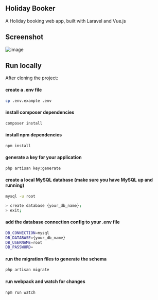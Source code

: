 <!-- <p align="center"><a href="https://laravel.com" target="_blank"><img src="https://raw.githubusercontent.com/laravel/art/master/logo-lockup/5%20SVG/2%20CMYK/1%20Full%20Color/laravel-logolockup-cmyk-red.svg" width="400"></a></p>

<p align="center">
<a href="https://travis-ci.org/laravel/framework"><img src="https://travis-ci.org/laravel/framework.svg" alt="Build Status"></a>
<a href="https://packagist.org/packages/laravel/framework"><img src="https://img.shields.io/packagist/dt/laravel/framework" alt="Total Downloads"></a>
<a href="https://packagist.org/packages/laravel/framework"><img src="https://img.shields.io/packagist/v/laravel/framework" alt="Latest Stable Version"></a>
<a href="https://packagist.org/packages/laravel/framework"><img src="https://img.shields.io/packagist/l/laravel/framework" alt="License"></a>
</p> -->

## Holiday Booker

A Holiday booking web app, built with Laravel and Vue.js

## Screenshot

![image](https://github.com/SGreenland/holiday-booker/assets/78597962/31e3a6b4-6841-4971-9612-9c01e1593683)

## Run locally

After cloning the project:

#### create a .env file
```sh
cp .env.example .env
```

#### install composer dependencies
```sh
composer install
```

#### install npm dependencies
```sh
npm install
```
#### generate a key for your application
```sh
php artisan key:generate
```

#### create a local MySQL database (make sure you have MySQL up and running)
```sh
mysql -u root

> create database {your_db_name};
> exit;
```

#### add the database connection config to your .env file
```sh
DB_CONNECTION=mysql
DB_DATABASE={your_db_name}
DB_USERNAME=root
DB_PASSWORD=
```

#### run the migration files to generate the schema
```sh
php artisan migrate
```

#### run webpack and watch for changes
```sh
npm run watch
```
